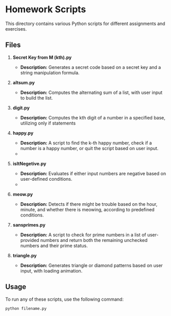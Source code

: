 # Homework Scripts

This directory contains various Python scripts for different assignments and exercises.

## Files

1. **Secret Key from M (kth).py**
   - **Description:**  Generates a secret code based on a secret key and a string manipulation formula.

2. **altsum.py**
   - **Description:** Computes the alternating sum of a list, with user input to build the list.

3. **digit.py**
   - **Description:** Computes the kth digit of a number in a specified base, utilizing only if statements

4. **happy.py**
   - **Description:** A script to find the k-th happy number, check if a number is a happy number, or quit the script based on user input.
   - 
5. **isItNegetive.py**
   - **Description:** Evaluates if either input numbers are negative based on user-defined conditions.
   - 
6. **meow.py**
   - **Description:** Detects if there might be trouble based on the hour, minute, and whether there is meowing, according to predefined conditions.

7. **sansprimes.py**
   - **Description:** A script to check for prime numbers in a list of user-provided numbers and return both the remaining unchecked numbers and their prime status.

8. **triangle.py**
   - **Description:** Generates triangle or diamond patterns based on user input, with loading animation.

## Usage
To run any of these scripts, use the following command:

```bash
python filename.py
